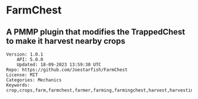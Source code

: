# FarmChest
## A PMMP plugin that modifies the TrappedChest to make it harvest nearby crops
```properties
Version: 1.0.1
    API: 5.0.0
    Updated: 18-09-2023 13:59:30 UTC
Repo: https://github.com/Joestarfish/FarmChest
License: MIT
Categories: Mechanics
Keywords: crop,crops,farm,farmchest,farmer,farming,farmingchest,harvest,harvesting
```